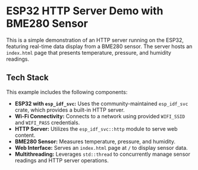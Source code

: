 # ESP32 HTTP Server Demo with BME280 Sensor
This is a simple demonstration of an HTTP server running on the ESP32, featuring real-time data display from a BME280 sensor. The server hosts an `index.html` page that presents temperature, pressure, and humidity readings.

## Tech Stack
This example includes the following components:
- <b>ESP32 with `esp_idf_svc`:</b> Uses the community-maintained `esp_idf_svc` crate, which provides a built-in HTTP server.
- <b>Wi-Fi Connectivity:</b> Connects to a network using provided `WIFI_SSID` and `WIFI_PASS` credentials.
- <b>HTTP Server:</b> Utilizes the `esp_idf_svc::http` module to serve web content.
- <b>BME280 Sensor:</b> Measures temperature, pressure, and humidity.
- <b>Web Interface:</b> Serves an `index.html` page at `/` to display sensor data.
- <b>Multithreading:</b> Leverages `std::thread` to concurrently manage sensor readings and HTTP server operations.
